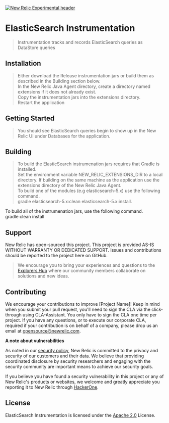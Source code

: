 [![New Relic Experimental header](https://github.com/newrelic/opensource-website/raw/master/src/images/categories/Experimental.png)](https://opensource.newrelic.com/oss-category/#new-relic-experimental)

# ElasticSearch Instrumentation

>Instrumentation tracks and records ElasticSearch queries as DataStore queries

## Installation

> Either download the Release instrumentation jars or build them as described in the Building section below.   
In the New Relic Java Agent directory, create a directory named extensions if it does not already exist.   
Copy the instrumentation jars into the extensions directory.   
Restart the application

## Getting Started

> You should see ElasticSearch queries begin to show up in the New Relic UI under Databases for the application.

## Building

> To build the ElasticSearch instrumenation jars requires that Gradle is installed.   
Set the environment variable NEW_RELIC_EXTENSIONS_DIR to a local directory.  If building on the same machine as the application use the extensions directory of the New Relic Java Agent.   
To build one of the modules (e.g elasticsearch-5.x) use the following command.   
gradle elasticsearch-5.x:clean elasticsearch-5.x:install.  
   
To build all of the instrumenation jars, use the following command.    
gradle clean install

## Support

New Relic has open-sourced this project. This project is provided AS-IS WITHOUT WARRANTY OR DEDICATED SUPPORT. Issues and contributions should be reported to the project here on GitHub.

>We encourage you to bring your experiences and questions to the [Explorers Hub](https://discuss.newrelic.com) where our community members collaborate on solutions and new ideas.

## Contributing

We encourage your contributions to improve [Project Name]! Keep in mind when you submit your pull request, you'll need to sign the CLA via the click-through using CLA-Assistant. You only have to sign the CLA one time per project. If you have any questions, or to execute our corporate CLA, required if your contribution is on behalf of a company, please drop us an email at opensource@newrelic.com.

**A note about vulnerabilities**

As noted in our [security policy](../../security/policy), New Relic is committed to the privacy and security of our customers and their data. We believe that providing coordinated disclosure by security researchers and engaging with the security community are important means to achieve our security goals.

If you believe you have found a security vulnerability in this project or any of New Relic's products or websites, we welcome and greatly appreciate you reporting it to New Relic through [HackerOne](https://hackerone.com/newrelic).

## License

ElasticSearch Instrumentation is licensed under the [Apache 2.0](http://apache.org/licenses/LICENSE-2.0.txt) License.

